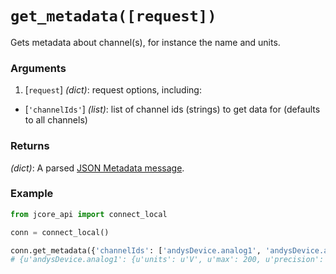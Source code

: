 # `get_metadata([request])`

Gets metadata about channel(s), for instance the name and units.

### Arguments

1. [`request`] *(dict)*: request options, including:
  * [`'channelIds'`] *(list)*: list of channel ids (strings) to get data for (defaults to all channels)

### Returns

*(dict)*: A parsed [JSON Metadata message](../schema/metadata.md).

### Example

```py
from jcore_api import connect_local

conn = connect_local()

conn.get_metadata({'channelIds': ['andysDevice.analog1', 'andysDevice.analog2']})
# {u'andysDevice.analog1': {u'units': u'V', u'max': 200, u'precision': 1, u'name': u'Analog 1', u'min': 0}, u'andysDevice.analog2': {u'units': u'V', u'max': 5, u'precision': 1, u'name': u'Analog 2', u'min': 0}}
```
